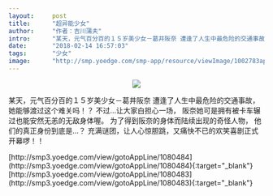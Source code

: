 ```yaml
---
layout:     post
title:      "超异能少女"
author:     "作者：吉川蒲夫"
intro:      "某天，元气百分百的１５岁美少女－葛井阪奈 遭逢了人生中最危险的交通事故， 她能够渡过这个难关吗！？ 不过…让大家白担心一场， 阪奈她可是拥有被卡车辗过也能安然无恙的无敌身体喔。 为了得到阪奈的身体而陆续出现的奇怪人物， 他们的真正身份到底是…？ 充满谜团，让人心惊胆跳，又痛快不已的欢笑喜剧正式开幕啰！！"
date:       "2018-02-14 16:57:03"
tags:       "少女"
image:      "http://smp.yoedge.com/smp-app/resource/viewImage/1002783appline.png"
---
```

<div style="text-align: center">
<p><img src="http://smp.yoedge.com/smp-app/resource/viewImage/1002783appline.png"/></p>
</div>
<p class="post-meta">
<span>某天，元气百分百的１５岁美少女－葛井阪奈 遭逢了人生中最危险的交通事故， 她能够渡过这个难关吗！？ 不过…让大家白担心一场， 阪奈她可是拥有被卡车辗过也能安然无恙的无敌身体喔。 为了得到阪奈的身体而陆续出现的奇怪人物， 他们的真正身份到底是…？ 充满谜团，让人心惊胆跳，又痛快不已的欢笑喜剧正式开幕啰！！</span>
</p>
[http://smp3.yoedge.com/view/gotoAppLine/1080484](http://smp3.yoedge.com/view/gotoAppLine/1080484){:target="_blank"}
[http://smp3.yoedge.com/view/gotoAppLine/1080483](http://smp3.yoedge.com/view/gotoAppLine/1080483){:target="_blank"}


